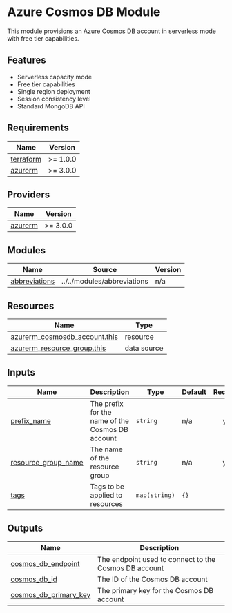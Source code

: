 # Azure Cosmos DB Module

This module provisions an Azure Cosmos DB account in serverless mode with free tier capabilities.

## Features

- Serverless capacity mode
- Free tier capabilities
- Single region deployment
- Session consistency level
- Standard MongoDB API

<!-- BEGINNING OF PRE-COMMIT-TERRAFORM DOCS HOOK -->
## Requirements

| Name | Version |
|------|---------|
| <a name="requirement_terraform"></a> [terraform](#requirement\_terraform) | >= 1.0.0 |
| <a name="requirement_azurerm"></a> [azurerm](#requirement\_azurerm) | >= 3.0.0 |

## Providers

| Name | Version |
|------|---------|
| <a name="provider_azurerm"></a> [azurerm](#provider\_azurerm) | >= 3.0.0 |

## Modules

| Name | Source | Version |
|------|--------|---------|
| <a name="module_abbreviations"></a> [abbreviations](#module\_abbreviations) | ../../modules/abbreviations | n/a |

## Resources

| Name | Type |
|------|------|
| [azurerm_cosmosdb_account.this](https://registry.terraform.io/providers/hashicorp/azurerm/latest/docs/resources/cosmosdb_account) | resource |
| [azurerm_resource_group.this](https://registry.terraform.io/providers/hashicorp/azurerm/latest/docs/data-sources/resource_group) | data source |

## Inputs

| Name | Description | Type | Default | Required |
|------|-------------|------|---------|:--------:|
| <a name="input_prefix_name"></a> [prefix\_name](#input\_prefix\_name) | The prefix for the name of the Cosmos DB account | `string` | n/a | yes |
| <a name="input_resource_group_name"></a> [resource\_group\_name](#input\_resource\_group\_name) | The name of the resource group | `string` | n/a | yes |
| <a name="input_tags"></a> [tags](#input\_tags) | Tags to be applied to resources | `map(string)` | `{}` | no |

## Outputs

| Name | Description |
|------|-------------|
| <a name="output_cosmos_db_endpoint"></a> [cosmos\_db\_endpoint](#output\_cosmos\_db\_endpoint) | The endpoint used to connect to the Cosmos DB account |
| <a name="output_cosmos_db_id"></a> [cosmos\_db\_id](#output\_cosmos\_db\_id) | The ID of the Cosmos DB account |
| <a name="output_cosmos_db_primary_key"></a> [cosmos\_db\_primary\_key](#output\_cosmos\_db\_primary\_key) | The primary key for the Cosmos DB account |
<!-- END OF PRE-COMMIT-TERRAFORM DOCS HOOK -->
